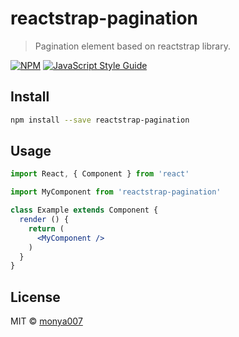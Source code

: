 # reactstrap-pagination

> Pagination element based on reactstrap library.

[![NPM](https://img.shields.io/npm/v/reactstrap-pagination.svg)](https://www.npmjs.com/package/reactstrap-pagination) [![JavaScript Style Guide](https://img.shields.io/badge/code_style-standard-brightgreen.svg)](https://standardjs.com)

## Install

```bash
npm install --save reactstrap-pagination
```

## Usage

```jsx
import React, { Component } from 'react'

import MyComponent from 'reactstrap-pagination'

class Example extends Component {
  render () {
    return (
      <MyComponent />
    )
  }
}
```

## License

MIT © [monya007](https://github.com/monya007)
